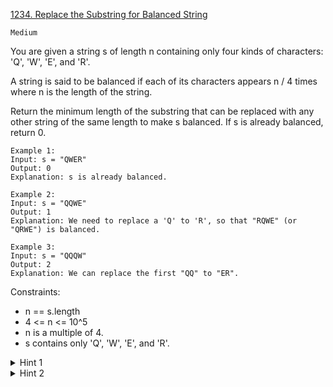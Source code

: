 [1234. Replace the Substring for Balanced String](https://leetcode.com/problems/replace-the-substring-for-balanced-string/description/)

`Medium`

You are given a string s of length n containing only four kinds of characters: 'Q', 'W', 'E', and 'R'.

A string is said to be balanced if each of its characters appears n / 4 times where n is the length of the string.

Return the minimum length of the substring that can be replaced with any other string of the same length to make s balanced. If s is already balanced, return 0.

```
Example 1:
Input: s = "QWER"
Output: 0
Explanation: s is already balanced.

Example 2:
Input: s = "QQWE"
Output: 1
Explanation: We need to replace a 'Q' to 'R', so that "RQWE" (or "QRWE") is balanced.

Example 3:
Input: s = "QQQW"
Output: 2
Explanation: We can replace the first "QQ" to "ER". 
```

Constraints:

- n == s.length
- 4 <= n <= 10^5
- n is a multiple of 4.
- s contains only 'Q', 'W', 'E', and 'R'.

<details>
<summary>Hint 1</summary>

Use 2-pointers algorithm to make sure all amount of characters outside the 2 pointers are smaller or equal to n/4.

</details>

<details>
<summary>Hint 2</summary>

That means you need to count the amount of each letter and make sure the amount is enough.

</details>